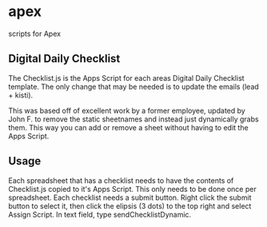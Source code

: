 # apex
scripts for Apex

## Digital Daily Checklist
The Checklist.js is the Apps Script for each areas Digital Daily Checklist template. The only change that may be needed is to update the emails (lead + kisti). 

This was based off of excellent work by a former employee, updated by John F. to remove the static sheetnames and instead just dynamically grabs them. This way you can add or remove a sheet without having to edit the Apps Script. 

## Usage
Each spreadsheet that has a checklist needs to have the contents of Checklist.js copied to it's Apps Script. This only needs to be done once per spreadsheet. Each checklist needs a submit button. 
Right click the submit button to select it, then click the elipsis (3 dots) to the top right and select Assign Script. In text field, type sendChecklistDynamic. 

